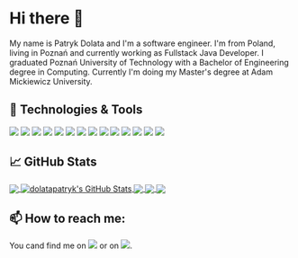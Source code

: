 # Hi there 👋
My name is Patryk Dolata and I'm a software engineer. I'm from Poland, living in Poznań and currently working as Fullstack Java Developer. I graduated Poznań University of Technology with a Bachelor of Engineering degree in Computing. Currently I'm doing my Master's degree at Adam Mickiewicz University.

## 🔧 Technologies & Tools
![](https://img.shields.io/badge/OS-Manjaro-informational?style=flat&logo=manjaro&logoColor=white&color=2bbc8a)
![](https://img.shields.io/badge/Editor-IntelliJ_IDEA-informational?style=flat&logo=intellij-idea&logoColor=white&color=2bbc8a)
![](https://img.shields.io/badge/Editor-Android_Studio-informational?style=flat&logo=android-studio&logoColor=white&color=2bbc8a)
![](https://img.shields.io/badge/Code-Java-informational?style=flat&logo=java&logoColor=white&color=2bbc8a)
![](https://img.shields.io/badge/Code-Kotlin-informational?style=flat&logo=kotlin&logoColor=white&color=2bbc8a)
![](https://img.shields.io/badge/Code-Spring-informational?style=flat&logo=spring&logoColor=white&color=2bbc8a)
![](https://img.shields.io/badge/Code-Typescript-informational?style=flat&logo=typescript&logoColor=white&color=2bbc8a)
![](https://img.shields.io/badge/Code-Angular-informational?style=flat&logo=angular&logoColor=white&color=2bbc8a)
![](https://img.shields.io/badge/Code-Python-informational?style=flat&logo=python&logoColor=white&color=2bbc8a)
![](https://img.shields.io/badge/Shell-Bash-informational?style=flat&logo=gnu-bash&logoColor=white&color=2bbc8a)
![](https://img.shields.io/badge/Tools-Docker-informational?style=flat&logo=docker&logoColor=white&color=2bbc8a)
![](https://img.shields.io/badge/Tools-Maven-informational?style=flat&logo=apache-maven&logoColor=white&color=2bbc8a)
![](https://img.shields.io/badge/Tools-OracleSQL-informational?style=flat&logo=oracle&logoColor=white&color=2bbc8a)
![](https://img.shields.io/badge/Tools-MySQL-informational?style=flat&logo=mysql&logoColor=white&color=2bbc8a)

## &#x1f4c8; GitHub Stats

<a href="https://github.com/dolatapatryk/dolatapatryk">
  <img align="center" src="https://github-readme-stats.vercel.app/api/top-langs/?username=dolatapatryk&hide=pascal, scala,html,css,jupyter%20notebook&langs_count=6&title_color=ffffff&text_color=c9cacc&icon_color=2bbc8a&bg_color=1d1f21" />
</a>
<a href="https://github.com/dolatapatryk/dolatapatryk">
  <img align="center" src="https://github-readme-stats.vercel.app/api?username=dolatapatryk&show_icons=true&line_height=27&count_private=true&title_color=ffffff&text_color=c9cacc&icon_color=2bbc8a&bg_color=1d1f21" alt="dolatapatryk's GitHub Stats" />
</a>

<a href="https://github.com/dolatapatryk/ChatApp">
  <img align="center" src="https://github-readme-stats.vercel.app/api/pin/?username=dolatapatryk&repo=ChatApp&title_color=fffffe&text_color=c9cacc&icon_color=2bbc8a&bg_color=1d1f21" />
</a>
<a href="https://github.com/dolatapatryk/life-manager">
  <img align="center" src="https://github-readme-stats.vercel.app/api/pin/?username=dolatapatryk&repo=life-manager&title_color=ffffff&text_color=c9cacc&icon_color=2bbc8a&bg_color=1d1f21" />
</a>  
<a href="https://github.com/dolatapatryk/smart-picasso">
  <img align="center" src="https://github-readme-stats.vercel.app/api/pin/?username=dolatapatryk&repo=smart-picasso&title_color=fffffe&text_color=c9cacc&icon_color=2bbc8a&bg_color=1d1f21" />
</a>  


## 📫 How to reach me:
You cand find me on [![](https://img.shields.io/badge/LinkedIn-informational?style=flat&logo=linkedin&logoColor=white&color=0A66C2)][3] or on [![](https://img.shields.io/badge/Twitter-informational?style=flat&logo=twitter&logoColor=white&color=1DA1F2)][1].


[1]: https://twitter.com/patryk_dolata
[2]: https://github.com/dolatapatryk
[3]: https://www.linkedin.com/in/patryk-dolata-711829175/

